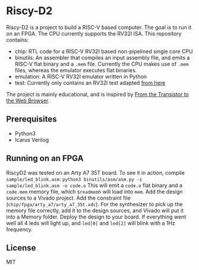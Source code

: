 # Riscy-D2

Riscy-D2 is a project to build a RISC-V based computer. The goal is to run it on an FPGA. The CPU currently supports the RV32I ISA.
This repository contains:

- chip: RTL code for a RISC-V RV32I based non-pipelined single core CPU
- binutils: An assembler that compiles an input assembly file, and emits a RISC-V flat binary and  a `.mem` file. Currently the CPU makes use of `.mem` files, whereas the emulator executes flat binaries.
- emulation: A RISC-V RV32I emulator written in Python
- test: Currently only contains an RV32I test adapted [from here](https://raw.githubusercontent.com/stevehoover/LF-Building-a-RISC-V-CPU-Core/main/lib/risc-v_shell_lib.tlv)

The project is mainly educational, and is inspired by [From the Transistor to the Web Browser](https://github.com/geohot/fromthetransistor).

## Prerequisites

- Python3
- Icarus Verilog

## Running on an FPGA

RiscyD2 was tested on an Arty A7 35T board. To see it in action, compile `sample/led_blink.asm`:
`python3 binutils/asm/asm.py -i sample/led_blink.asm -o code.o`
This will emit a `code.o` flat binary and a `code.mem` memory file, which `$readmemh` will load into `mem`.
Add the design sources to a Vivado project. Add the constraint file (`chip/fpga/arty_a7/arty_a7_35t.xdc`).
For the synthesizer to pick up the memory file correctly, add it to the design sources, and Vivado will put it into a Memory folder.
Deploy the design to your board. If everything went well all 4 leds will light up, and `led[0]` and `led[2]` will blink with a 1Hz frequency.

## License

MIT
